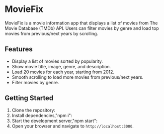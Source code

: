 # MovieFix

MovieFix is a movie information app that displays a list of movies from The Movie Database (TMDb) API. Users can filter movies by genre and load top movies from previous/next years by scrolling.

## Features
- Display a list of movies sorted by popularity.
- Show movie title, image, genre, and description.
- Load 20 movies for each year, starting from 2012.
- Smooth scrolling to load more movies from previous/next years.
- Filter movies by genre.

## Getting Started
1. Clone the repository:
2. Install dependencies,"npm i":
3. Start the development server,"npm start":
4. Open your browser and navigate to `http://localhost:3000`.



